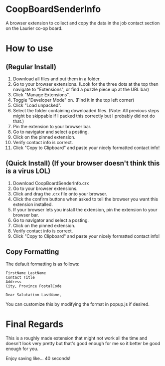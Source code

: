 # CoopBoardSenderInfo
 A browser extension to collect and copy the data in the job contact section on the Laurier co-op board.

# How to use
 ## (Regular Install)
 1. Download all files and put them in a folder.
 2. Go to your browser extensions. (Look for the three dots at the top then navigate to "Extensions", or find a puzzle piece up at the URL bar)
 3. Click "Manage Extensions".
 4. Toggle "Developer Mode" on. (Find it in the top left corner)
 5. Click "Load unpacked".
 6. Select the folder containing downloaded files.
  (Note: All previous steps might be skippable if I packed this correctly but I probably did not do that.)
 7. Pin the extension to your browser bar.
 8. Go to navigator and select a posting.
 9. Click on the pinned extension.
 10. Verify contact info is correct.
 11. Click "Copy to Clipboard" and paste your nicely formatted contact info!

 ## (Quick Install) (If your browser doesn't think this is a virus LOL)
 1. Download CoopBoardSenderInfo.crx
 2. Go to your browser extensions.
 3. Click and drag the .crx file onto your browser.
 4. Click the confirm buttons when asked to tell the browser you want this extension installed.
 5. If your browser lets you install the extension, pin the extension to your browser bar.
 6. Go to navigator and select a posting.
 7. Click on the pinned extension.
 8. Verify contact info is correct.
 9. Click "Copy to Clipboard" and paste your nicely formatted contact info!

## Copy Formatting
 The default formatting is as follows:
 ```
 FirstName LastName
 Contact Title
 Address
 City, Province PostalCode
 
 Dear Salutation LastName,
 ```
 You can customize this by modifying the format in popup.js if desired.

# Final Regards
 This is a roughly made extension that might not work all the time and doesn't look very pretty but that's good enough for me so it better be good enough for you.

 Enjoy saving like... 40 seconds!